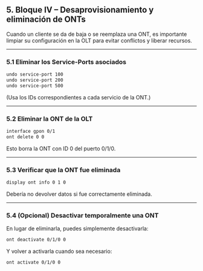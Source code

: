 ## 5. Bloque IV – Desaprovisionamiento y eliminación de ONTs

Cuando un cliente se da de baja o se reemplaza una ONT, es importante limpiar su configuración en la OLT para evitar conflictos y liberar recursos.

---

### 5.1 Eliminar los Service-Ports asociados

```bash
undo service-port 100
undo service-port 200
undo service-port 500
```

(Usa los IDs correspondientes a cada servicio de la ONT.)

---

### 5.2 Eliminar la ONT de la OLT

```bash
interface gpon 0/1
ont delete 0 0
```

Esto borra la ONT con ID 0 del puerto 0/1/0.

---

### 5.3 Verificar que la ONT fue eliminada

```bash
display ont info 0 1 0
```

Debería no devolver datos si fue correctamente eliminada.

---

### 5.4 (Opcional) Desactivar temporalmente una ONT

En lugar de eliminarla, puedes simplemente desactivarla:

```bash
ont deactivate 0/1/0 0
```

Y volver a activarla cuando sea necesario:

```bash
ont activate 0/1/0 0
```

